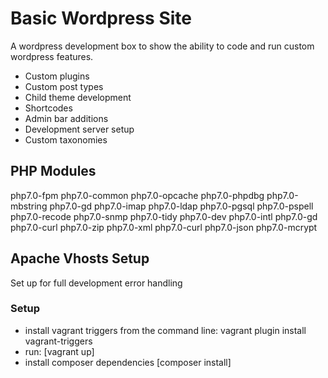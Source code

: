 # Basic Wordpress Site

A wordpress development box to show the ability to code and run custom wordpress features.

- Custom plugins
- Custom post types
- Child theme development
- Shortcodes
- Admin bar additions
- Development server setup
- Custom taxonomies


## PHP Modules

php7.0-fpm php7.0-common php7.0-opcache php7.0-phpdbg php7.0-mbstring php7.0-gd php7.0-imap php7.0-ldap php7.0-pgsql php7.0-pspell php7.0-recode php7.0-snmp php7.0-tidy php7.0-dev php7.0-intl php7.0-gd php7.0-curl php7.0-zip php7.0-xml php7.0-curl php7.0-json php7.0-mcrypt

## Apache Vhosts Setup

Set up for full development error handling

### Setup
- install vagrant triggers from the command line: vagrant plugin install vagrant-triggers
- run: [vagrant up]
- install composer dependencies [composer install]
